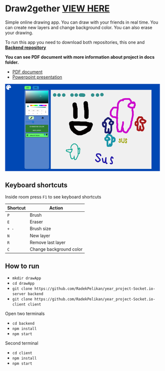 # Draw2gether [VIEW HERE](https://draw2gether.vercel.app/)

Simple online drawing app. You can draw with your friends in real time. You can create new layers and change background color. You can also erase your drawing.

To run this app you need to download both repositories, this one and **[Backend repository](https://github.com/RadekPelikan/year_project-Socket.io-server)**

**You can see PDF document with more information about project in docs folder.**

- [PDF document](./docs/Documentation%20CZECH.pdf)
- [Powerpoint presentation](./docs/Presentation%20CZECH.pptx)

![Title image](./docs/img/title%20image.png)

## Keyboard shortcuts

Inside room press `F1` to see keyboard shortcuts

| Shortcut | Action                  |
| -------- | ----------------------- |
| `P`      | Brush                   |
| `E`      | Eraser                  |
| `+ -`    | Brush size              |
| `N`      | New layer               |
| `R`      | Remove last layer       |
| `C`      | Change background color |

## How to run

- `mkdir drawApp`
- `cd drawApp`
- `git clone https://github.com/RadekPelikan/year_project-Socket.io-server backend`
- `git clone https://github.com/RadekPelikan/year_project-Socket.io-client client`

Open two terminals

- `cd backend`
- `npm install`
- `npm start`

Second terminal

- `cd client`
- `npm install`
- `npm start`
